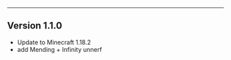 ------------------------------------------------------
Version 1.1.0
------------------------------------------------------
 - Update to Minecraft 1.18.2
 - add Mending + Infinity unnerf
